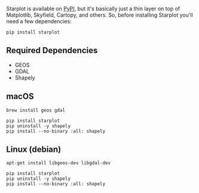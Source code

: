 Starplot is available on [PyPI](https://pypi.org/project/starplot/), but it's basically just a thin layer on top of Matplotlib, Skyfield, Cartopy, and others. So, before installing Starplot you'll need a few dependencies:

```
pip install starplot
```

## Required Dependencies

- GEOS
- GDAL
- Shapely


## macOS
```shell
brew install geos gdal

pip install starplot
pip uninstall -y shapely
pip install --no-binary :all: shapely

```

## Linux (debian)

```shell
apt-get install libgeos-dev libgdal-dev

pip install starplot
pip uninstall -y shapely
pip install --no-binary :all: shapely

```